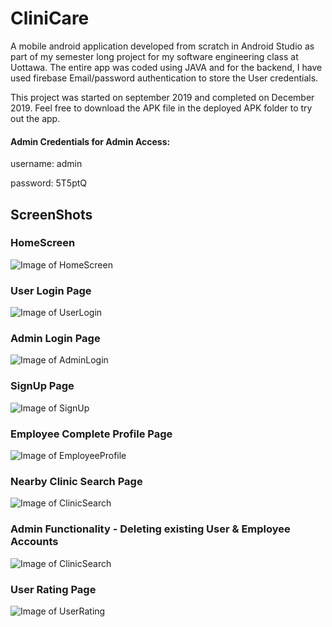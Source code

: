 # CliniCare
A mobile android application developed from scratch in Android Studio as part of my semester long project for my software engineering class at Uottawa. The entire app was coded using JAVA and for the backend, I have used firebase Email/password authentication to store the User credentials. 

This project was started on september 2019 and completed on December 2019. Feel free to download the APK file in the deployed APK folder to try out the app.

#### Admin Credentials for Admin Access:
username: admin

password: 5T5ptQ

## ScreenShots

### HomeScreen
![Image of HomeScreen](https://github.com/Syndicate555/CliniCare/blob/master/Screenshots/HomeScreen.jpg)


### User Login Page
![Image of UserLogin](https://github.com/Syndicate555/CliniCare/blob/master/Screenshots/User_login.jpg)


### Admin Login Page
![Image of AdminLogin](https://github.com/Syndicate555/CliniCare/blob/master/Screenshots/Admin_login.jpg)


### SignUp Page
![Image of SignUp](https://github.com/Syndicate555/CliniCare/blob/master/Screenshots/SignUp_Page.jpg)


### Employee Complete Profile Page
![Image of EmployeeProfile](https://github.com/Syndicate555/CliniCare/blob/master/Screenshots/EmployeeProfile_page.jpg)


### Nearby Clinic Search Page
![Image of ClinicSearch](https://github.com/Syndicate555/CliniCare/blob/master/Screenshots/Clinic_Search.jpg)

### Admin Functionality - Deleting existing User & Employee Accounts 
![Image of ClinicSearch](https://github.com/Syndicate555/CliniCare/blob/master/Screenshots/Admin_Functionality.jpg)

### User Rating Page
![Image of UserRating](https://github.com/Syndicate555/CliniCare/blob/master/Screenshots/UserRating_page.jpg)

